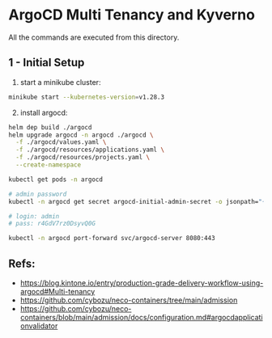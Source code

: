 # ArgoCD Multi Tenancy and Kyverno 

All the commands are executed from this directory.

## 1 - Initial Setup

1. start a minikube cluster:

```bash
minikube start --kubernetes-version=v1.28.3
```

2. install argocd:

```sh
helm dep build ./argocd
helm upgrade argocd -n argocd ./argocd \
  -f ./argocd/values.yaml \
  -f ./argocd/resources/applications.yaml \
  -f ./argocd/resources/projects.yaml \
  --create-namespace

kubectl get pods -n argocd

# admin password
kubectl -n argocd get secret argocd-initial-admin-secret -o jsonpath="{.data.password}" | base64 -d

# login: admin
# pass: r4GdV7rz0DsyvQ0G

kubectl -n argocd port-forward svc/argocd-server 8080:443
```


## Refs:

- https://blog.kintone.io/entry/production-grade-delivery-workflow-using-argocd#Multi-tenancy
- https://github.com/cybozu/neco-containers/tree/main/admission
- https://github.com/cybozu/neco-containers/blob/main/admission/docs/configuration.md#argocdapplicationvalidator